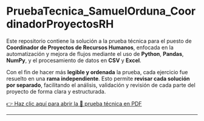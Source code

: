 # PruebaTecnica_SamuelOrduna_CoordinadorProyectosRH

Este repositorio contiene la solución a la prueba técnica para el puesto de **Coordinador de Proyectos de Recursos Humanos**, enfocada en la automatización y mejora de flujos mediante el uso de **Python**, **Pandas**, **NumPy**, y el procesamiento de datos en **CSV** y **Excel**.

Con el fin de hacer más **legible y ordenada** la prueba, cada ejercicio fue resuelto en una **rama independiente**. Esto permite **revisar cada solución por separado**, facilitando el análisis, validación y revisión de cada parte del proyecto de forma clara y estructurada.

[👉 Haz clic aquí para abrir la 📄 prueba técnica en PDF](Prueba_tecnica_2025.pdf)

---
